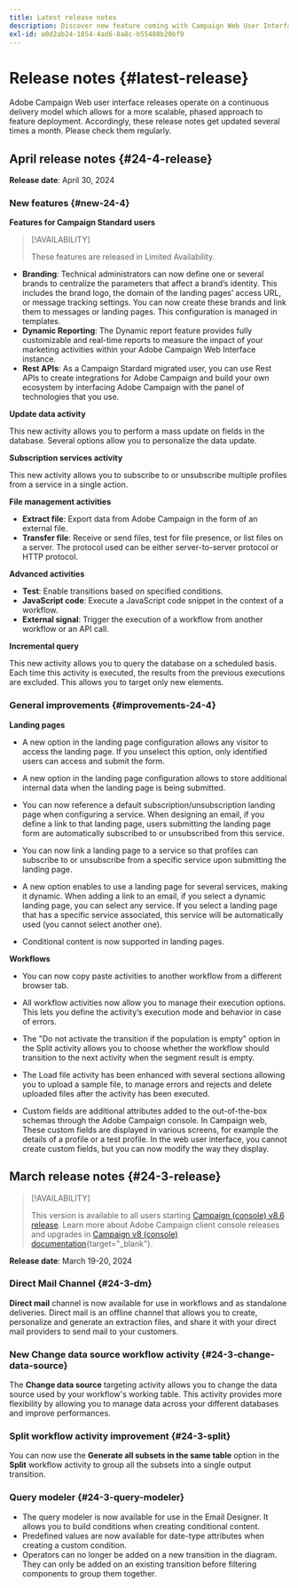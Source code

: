 ```yaml
---
title: Latest release notes
description: Discover new feature coming with Campaign Web User Interface
exl-id: a0d2ab24-1854-4ad6-8a8c-b55488b20bf9
---
```

# Release notes {#latest-release}

<!--Last update: **March 19, 2024**-->

Adobe Campaign Web user interface releases operate on a continuous delivery model which allows for a more scalable, phased approach to feature deployment. Accordingly, these release notes get updated several times a month. Please check them regularly.

## April release notes {#24-4-release}

**Release date**: April 30, 2024

### New features {#new-24-4}

**Features for Campaign Standard users**

>[!AVAILABILITY]
>
>These features are released in Limited Availability.

* **Branding**: Technical administrators can now define one or several brands to centralize the parameters that affect a brand’s identity. This includes the brand logo, the domain of the landing pages’ access URL, or message tracking settings. You can now create these brands and link them to messages or landing pages. This configuration is managed in templates.
* **Dynamic Reporting**: The Dynamic report feature provides fully customizable and real-time reports to measure the impact of your marketing activities within your Adobe Campaign Web Interface instance.
* **Rest APIs**: As a Campaign Stardard migrated user, you can use Rest APIs to create integrations for Adobe Campaign and build your own ecosystem by interfacing Adobe Campaign with the panel of technologies that you use.

<!--
* **Audit Trail**

The Audit trail feature constantly records a detailed log of actions and events taking place within the Adobe Campaign instance in real-time. It offers a convenient method to access a chronological record of data, addressing queries such as: the status of workflows, the latest individuals to modify them, or the activities performed by users within the instance.
-->
**Update data activity** 

This new activity allows you to perform a mass update on fields in the database. Several options allow you to personalize the data update.

**Subscription services activity**

This new activity allows you to subscribe to or unsubscribe multiple profiles from a service in a single action.

**File management activities**

* **Extract file**: Export data from Adobe Campaign in the form of an external file.
* **Transfer file**: Receive or send files, test for file presence, or list files on a server. The protocol used can be either server-to-server protocol or HTTP protocol.

**Advanced activities**

* **Test**: Enable transitions based on specified conditions.
* **JavaScript code**: Execute a JavaScript code snippet in the context of a workflow.
* **External signal**: Trigger the execution of a workflow from another workflow or an API call.

**Incremental query**

This new activity allows you to query the database on a scheduled basis. Each time this activity is executed, the results from the previous executions are excluded. This allows you to target only new elements.

### General improvements {#improvements-24-4}

**Landing pages**

<!--**Autorize Unidentified Visitor in Landing Pages**: -->

* A new option in the landing page configuration allows any visitor to access the landing page. If you unselect this option, only identified users can access and submit the form.

<!--Landing pages - Storing additional data on submission-->

* A new option in the landing page configuration allows to store additional internal data when the landing page is being submitted.

<!--**Landing pages - Referencing landing page while configuring a service**: It is now possible to-->

* You can now reference a default subscription/unsubscription landing page when configuring a service. When designing an email, if you define a link to that landing page, users submitting the landing page form are automatically subscribed to or unsubscribed from this service.

<!--**Landing Pages: Linking Landing page to subscription service**: It is now possible to * **Branding + Landing Pages**: TBD-->

* You can now link a landing page to a service so that profiles can subscribe to or unsubscribe from a specific service upon submitting the landing page.

<!--**Landing Page - Option to call different services on a user action**: -->

* A new option enables to use a landing page for several services, making it dynamic. When adding a link to an email, if you select a dynamic landing page, you can select any service. If you select a landing page that has a specific service associated, this service will be automatically used (you cannot select another one).

<!--Landing Pages - Support conditional content-->

* Conditional content is now supported in landing pages.

**Workflows**

<!--**Workflow - Copy/Paste into another tab**: -->

* You can now copy paste activities to another workflow from a different browser tab.

<!--**Workflow - Execution options**: -->

* All workflow activities now allow you to manage their execution options. This lets you define the activity’s execution mode and behavior in case of errors.

<!-- **Workflow - Split Activity - Support Skipping Empty Transition**: -->

* The "Do not activate the transition if the population is empty" option in the Split activity allows you to choose whether the workflow should transition to the next activity when the segment result is empty.

<!--* **Workflow - Load file activity improvements**-->

* The Load file activity has been enhanced with several sections allowing you to upload a sample file, to manage errors and rejects and delete uploaded files after the activity has been executed.

<!--* **Support of custom fields**-->

* Custom fields are additional attributes added to the out-of-the-box schemas through the Adobe Campaign console. In Campaign web, These custom fields are displayed in various screens, for example the details of a profile or a test profile. In the web user interface, you cannot create custom fields, but you can now modify the way they display. 

## March release notes {#24-3-release}

>[!AVAILABILITY]
>
>This version is available to all users starting [Campaign (console) v8.6 release](https://experienceleague.adobe.com/docs/campaign/campaign-v8/releases/release-notes.html). Learn more about Adobe Campaign client console releases and upgrades in [Campaign v8 (console) documentation](https://experienceleague.adobe.com/docs/campaign/campaign-v8/releases/upgrades.html){target="_blank"}.

**Release date**: March 19-20, 2024

### Direct Mail Channel {#24-3-dm}

**Direct mail** channel is now available for use in workflows and as standalone deliveries. Direct mail is an offline channel that allows you to create, personalize and generate an extraction files, and share it with your direct mail providers to send mail to your customers.

### New Change data source workflow activity {#24-3-change-data-source}

The **Change data source** targeting activity allows you to change the data source used by your workflow's working table. This activity provides more flexibility by allowing you to manage data across your different databases and improve performances.

### Split workflow activity improvement {#24-3-split}

You can now use the **Generate all subsets in the same table** option in the **Split** workflow activity to group all the subsets into a single output transition.

### Query modeler {#24-3-query-modeler}

* The query modeler is now available for use in the Email Designer. It allows you to build conditions when creating conditional content.
* Predefined values are now available for date-type attributes when creating a custom condition. 
* Operators can no longer be added on a new transition in the diagram. They can only be added on an existing transition before filtering components to group them together. 
